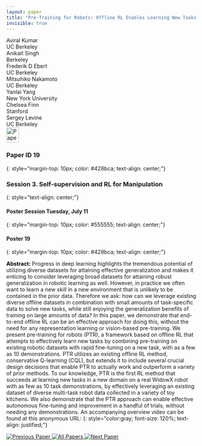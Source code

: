 ```yaml
---
layout: paper
title: "Pre-Training for Robots: Offline RL Enables Learning New Tasks in a Handful of Trials"
invisible: true
---
```

<div class="paper-authors">
<div class="paper-author-box">
    <div class="paper-author-name">Aviral Kumar</div>
    <div class="paper-author-uni">UC Berkeley</div>
</div>
<div class="paper-author-box">
    <div class="paper-author-name">Anikait Singh</div>
    <div class="paper-author-uni">Berkeley</div>
</div>
<div class="paper-author-box">
    <div class="paper-author-name">Frederik D Ebert</div>
    <div class="paper-author-uni">UC Berkeley</div>
</div>
<div class="paper-author-box">
    <div class="paper-author-name">Mitsuhiko Nakamoto</div>
    <div class="paper-author-uni">UC Berkeley</div>
</div>
<div class="paper-author-box">
    <div class="paper-author-name">Yanlai Yang</div>
    <div class="paper-author-uni">New York University</div>
</div>
<div class="paper-author-box">
    <div class="paper-author-name">Chelsea Finn</div>
    <div class="paper-author-uni">Stanford</div>
</div>
<div class="paper-author-box">
    <div class="paper-author-name">Sergey Levine</div>
    <div class="paper-author-uni">UC Berkeley</div>
</div>

</div><div class="paper-pdf">
<div> <a href="http://www.roboticsproceedings.org/rss19/p019.pdf"><img src="{{ site.baseurl }}/images/paper_link.png" alt="Paper Website" width = "33"  height = "40"/></a> </div>
</div>

### Paper ID 19
{: style="margin-top: 10px; color: #428bca; text-align: center;"}

### Session 3. Self-supervision and RL for Manipulation
{: style="text-align: center;"}

#### Poster Session Tuesday, July 11
{: style="margin-top: 10px; color: #555555; text-align: center;"}

#### Poster 19
{: style="margin-top: 10px; color: #428bca; text-align: center;"}

<b style="color: black;">Abstract: </b>Progress in deep learning highlights the tremendous potential of utilizing diverse datasets for attaining effective generalization and makes it enticing to consider leveraging broad datasets for attaining robust generalization in robotic learning as well. However, in practice we often want to learn a new skill in a new environment that is unlikely to be contained in the prior data. Therefore we ask: how can we leverage existing diverse offline datasets in combination with small amounts of task-specific data to solve new tasks, while still enjoying the generalization benefits of training on large amounts of data? In this paper, we demonstrate that end-to-end offline RL can be an effective approach for doing this, without the need for any representation learning or vision-based pre-training. We present pre-training for robots (PTR), a framework based on offline RL that attempts to effectively learn new tasks by combining pre-training on existing robotic datasets with rapid fine-tuning on a new task, with as a few as 10 demonstrations. PTR utilizes an existing offline RL method, conservative Q-learning (CQL), but extends it to include several crucial design decisions that enable PTR to actually work and outperform a variety of prior methods. To our knowledge, PTR is the first RL method that succeeds at learning new tasks in a new domain on a real WidowX robot with as few as 10 task demonstrations, by effectively leveraging an existing dataset of diverse multi-task robot data collected in a variety of toy kitchens. We also demonstrate that the PTR approach can enable effective autonomous fine-tuning and improvement in a handful of trials, without needing any demonstrations. An accompanying overview video can be found at this anonymous URL: 
{: style="color:gray; font-size: 120%; text-align: justified;"}


<div class="paper-menu">
<a href="{{ site.baseurl }}/program/papers/018/"> <img src="{{ site.baseurl }}/images/previous_paper_icon.png" alt="Previous Paper" title="Previous Paper"/> </a>
<a href="{{ site.baseurl }}/program/papers"><img src="{{ site.baseurl }}/images/overview_icon.png" alt="All Papers" title="All Papers"/> </a>
<a href="{{ site.baseurl }}/program/papers/020/"> <img src="{{ site.baseurl }}/images/next_paper_icon.png" alt="Next Paper" title="Next Paper"/> </a>

</div>
